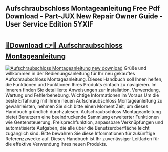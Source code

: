 ## Aufschraubschloss Montageanleitung Free Pdf Download - Part-JUX New Repair Owner Guide - User Service Edition 5YXlF

# <h2><a href="http://df7who8.blite.top/?on=Aufschraubschloss+Montageanleitung">🔗Download 👉🔴 Aufschraubschloss Montageanleitung</a></h2>

[![Aufschraubschloss Montageanleitung new download](https://i.imgur.com/lujVjoI.png)](http://df7who8.blite.top/?on=Aufschraubschloss+Montageanleitung)
Grüße und willkommen in der Bedienungsanleitung für Ihr neu gekauftes Aufschraubschloss Montageanleitung. Dieses Handbuch soll Ihnen helfen, die Funktionen und Funktionen Ihres Produkts einfach zu navigieren. Im Inneren finden Sie detaillierte Anweisungen zur Installation, Verwendung, Wartung und Fehlerbehebung. Wichtige Informationen im Voraus Um die beste Erfahrung mit Ihrem neuen Aufschraubschloss Montageanleitung zu gewährleisten, nehmen Sie sich bitte einen Moment Zeit, um dieses Handbuch gründlich durchzulesen. Aufschraubschloss Montageanleitung bietet Benutzern eine beeindruckende Sammlung erweiterter Funktionen wie Gestensteuerung, Freisprechfunktion, anpassbare Verknüpfungen und automatisierte Aufgaben, die alle über die Benutzeroberfläche leicht zugänglich sind. Bitte bewahren Sie diese Informationen für zukünftige Referenzzwecke auf. Dieses Handbuch ist Ihr zuverlässiger Leitfaden für die effektive Verwendung Ihres neuen Produkts.
